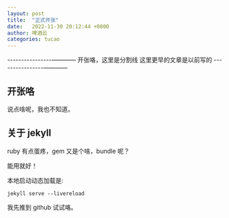 ```yaml
---
layout: post
title:  "正式开张"
date:   2022-11-30 20:12:44 +0800
author: 啤酒云
categories: tucao
---
```


----------------———— 开张咯，这里是分割线  这里更早的文章是以前写的 ----------------————

## 开张咯

说点啥呢，我也不知道。

## 关于 jekyll

ruby 有点蛋疼，gem 又是个啥，bundle 呢？

能用就好！

本地启动动态加载是:

```shell
jekyll serve --livereload
```

我先推到 github 试试咯。
